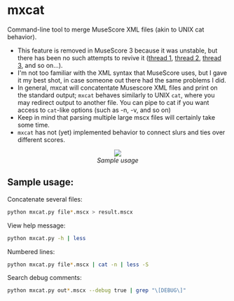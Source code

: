# mxcat
Command-line tool to merge MuseScore XML files (akin to UNIX cat behavior).
* This feature is removed in MuseScore 3 because it was unstable, but there has been no such attempts to revive it ([thread 1](https://musescore.org/en/node/291978), [thread 2](https://musescore.org/en/node/264845), [thread 3](https://musescore.org/en/node/264733), and so on...). 
* I'm not too familiar with the XML syntax that MuseScore uses, but I gave it my best shot, in case someone out there had the same problems I did.
* In general, mxcat will concatentate Musescore XML files and print on the standard output; `mxcat`
behaves similarly to UNIX `cat`, where you may redirect output to another file.
You can pipe to cat if you want access to `cat`-like options (such as -n, -v,
and so on)
* Keep in mind that parsing multiple large mscx files will certainly take some time.
* `mxcat` has not (yet) implemented behavior to connect slurs and ties over different scores.

<p align="center">
  <img src="media/sample.gif" style="text-align: center" />
  </br>
  <i>Sample usage</i>
</p>

## Sample usage:

Concatenate several files:        
```bash
python mxcat.py file*.mscx > result.mscx
```

View help message:        
```bash
python mxcat.py -h | less 
```

Numbered lines:           
```bash
python mxcat.py file*.mscx | cat -n | less -S
```

Search debug comments:    
```bash
python mxcat.py out*.mscx --debug true | grep "\[DEBUG\]"
```
